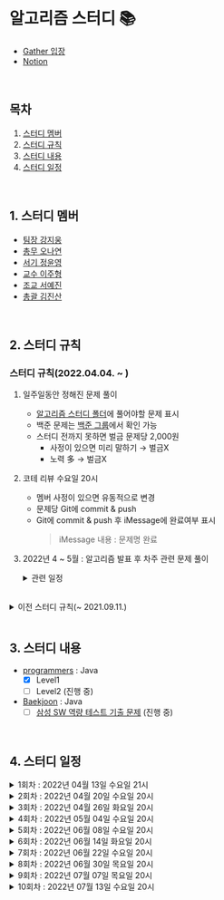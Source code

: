 # 알고리즘 스터디 📚
- [Gather 입장](https://app.gather.town/invite?token=7yyyJnMJIylIBO2eISnDzYBXt1Ixhogo)
- [Notion](https://www.notion.so/AlgorithmMaster-a2953dc6c9b34b1b86f5ca3a7af0f86d)

<br />

## 목차
1. [스터디 멤버](#1-스터디-멤버)
2. [스터디 규칙](#2-스터디-규칙)
3. [스터디 내용](#3-스터디-내용)
4. [스터디 일정](#4-스터디-일정)

<br />

## 1. 스터디 멤버
- [팀장 강지웅][woong]
- [총무 오나연][yeon]
- [서기 정윤영][zeong]
- [교수 이주형][hyung]
- [조교 서예진][jin]
- [총괄 김진산][san]

<br />

## 2. 스터디 규칙

### 스터디 규칙(2022.04.04. ~ )
1. 일주일동안 정해진 문제 풀이
    - [알고리즘 스터디 폴더](https://github.com/yamiblack/AlgorithmStudy/tree/main/%EC%95%8C%EA%B3%A0%EB%A6%AC%EC%A6%98%20%EC%8A%A4%ED%84%B0%EB%94%94)에 풀어야할 문제 표시
    - 백준 문제는 [백준 그룹](https://www.acmicpc.net/group/14425)에서 확인 가능
    - 스터디 전까지 못하면 벌금 문제당 2,000원
        - 사정이 있으면 미리 말하기 → 벌금X
        - 노력 多 → 벌금X  
2. 코테 리뷰 수요일 20시
    - 멤버 사정이 있으면 유동적으로 변경
    - 문제당 Git에 commit & push
    - Git에 commit & push 후 iMessage에 완료여부 표시
        > iMessage 내용 : 문제명 완료
3. 2022년 4 ~ 5월 : 알고리즘 발표 후 차주 관련 문제 풀이

    <details>   
    <summary>관련 일정</summary>
    <div markdown="1">

   - **2022년 04월 26일 화요일 20시**
      - [x] BFS, DFS, 백트래킹 발표 : [예진][jin]
   - **2022년 06월 08일 수요일 20시**
      - [x] 순열, 조합, 부분집합 발표 : [윤영][zeong]
      - [x] BFS, DFS, 백트래킹 문제 풀이
   - **2022년 06월 14일 화요일 20시**
      - [ ] DP 발표 : [주형][hyung]
      - [ ] 순열, 조합, 부분집합 문제 풀이
   - **2022년 06월 22일 수요일 20시**
     - [ ] 다익스트라, 벨먼-포드, 플로이드-와샬 : [나연][yeon]
     - [ ] DP 문제 풀이
   - **2022년 06월 29일 수요일 20시**
      - [ ] 프림, 크루스칼, 유니온파인드 : [지웅][woong]
      - [ ] 다익스트라, 벨먼-포드, 플로이드-와샬 문제 풀이

    </div>
    </details>

<br />

<details>
<summary>이전 스터디 규칙(~ 2021.09.11.)</summary>
<div markdown="1">

1. ~일주일에 3문제씩~
    - ~스터디 전까지 못하면 벌금 문제당 1,000원~
2. ~코테 리뷰 토요일 22시~
    - ~시작할 때 iMessage에 완료여부 표시~
    - ~종료되면 본인 코드 업로드~
3. ~사정 있으면 미리 말하기 → 벌금X~
    - ~해당 주차 리뷰 전까지 풀기 (최대 2일)~

</div>
</details>

<br />

## 3. 스터디 내용
- [programmers](https://programmers.co.kr/learn/challenges) : Java
    - [x] Level1
    - [ ] Level2 (진행 중)
- [Baekjoon](https://www.acmicpc.net/) : Java
    - [ ] [삼성 SW 역량 테스트 기출 문제](https://www.acmicpc.net/workbook/view/1152) (진행 중)

<br />

## 4. 스터디 일정

<details>
<summary>1회차 : 2022년 04월 13일 수요일 21시</summary>
<div markdown="1">

- [구슬 탈출2](https://github.com/yamiblack/AlgorithmStudy/blob/main/%EC%95%8C%EA%B3%A0%EB%A6%AC%EC%A6%98%20%EC%8A%A4%ED%84%B0%EB%94%94/1%ED%9A%8C%EC%B0%A8_2022.04.13_%EA%B5%AC%EC%8A%AC%ED%83%88%EC%B6%9C2.md)
- [2048(Easy)](https://github.com/yamiblack/AlgorithmStudy/blob/main/%EC%95%8C%EA%B3%A0%EB%A6%AC%EC%A6%98%20%EC%8A%A4%ED%84%B0%EB%94%94/1%ED%9A%8C%EC%B0%A8_2022.04.13_2048%20(Easy).md)
- [뱀](https://github.com/yamiblack/AlgorithmStudy/blob/main/%EC%95%8C%EA%B3%A0%EB%A6%AC%EC%A6%98%20%EC%8A%A4%ED%84%B0%EB%94%94/1%ED%9A%8C%EC%B0%A8_2022.04.13_%EB%B1%80.md)

</div>
</details>


<details>
<summary>2회차 : 2022년 04월 20일 수요일 20시</summary>
<div markdown="1">

- [시험 감독](https://github.com/yamiblack/AlgorithmStudy/blob/main/%EC%95%8C%EA%B3%A0%EB%A6%AC%EC%A6%98%20%EC%8A%A4%ED%84%B0%EB%94%94/2%ED%9A%8C%EC%B0%A8_2022.04.20_%EC%8B%9C%ED%97%98%20%EA%B0%90%EB%8F%85.md)
- [주사위 굴리기](https://github.com/yamiblack/AlgorithmStudy/blob/main/%EC%95%8C%EA%B3%A0%EB%A6%AC%EC%A6%98%20%EC%8A%A4%ED%84%B0%EB%94%94/2%ED%9A%8C%EC%B0%A8_2022.04.20_%EC%A3%BC%EC%82%AC%EC%9C%84%20%EA%B5%B4%EB%A6%AC%EA%B8%B0.md)
- [테트로미노](https://github.com/yamiblack/AlgorithmStudy/blob/main/%EC%95%8C%EA%B3%A0%EB%A6%AC%EC%A6%98%20%EC%8A%A4%ED%84%B0%EB%94%94/2%ED%9A%8C%EC%B0%A8_2022.04.20_%ED%85%8C%ED%8A%B8%EB%A1%9C%EB%AF%B8%EB%85%B8.md)

</div>
</details>


<details>
<summary>3회차 : 2022년 04월 26일 화요일 20시</summary>
<div markdown="1">

- [나머지가 1이 되는 수 찾기](https://github.com/yamiblack/AlgorithmStudy/blob/main/%EC%95%8C%EA%B3%A0%EB%A6%AC%EC%A6%98%20%EC%8A%A4%ED%84%B0%EB%94%94/3%ED%9A%8C%EC%B0%A8_2022.04.26_%EB%82%98%EB%A8%B8%EC%A7%80%EA%B0%80%201%EC%9D%B4%20%EB%90%98%EB%8A%94%20%EC%88%98%20%EC%B0%BE%EA%B8%B0.md)
- [부족한 금액 계산하기](https://github.com/yamiblack/AlgorithmStudy/blob/main/%EC%95%8C%EA%B3%A0%EB%A6%AC%EC%A6%98%20%EC%8A%A4%ED%84%B0%EB%94%94/3%ED%9A%8C%EC%B0%A8_2022.04.26_%EB%B6%80%EC%A1%B1%ED%95%9C%20%EA%B8%88%EC%95%A1%20%EA%B3%84%EC%82%B0%ED%95%98%EA%B8%B0.md)
- [신고 결과 받기](https://github.com/yamiblack/AlgorithmStudy/blob/main/%EC%95%8C%EA%B3%A0%EB%A6%AC%EC%A6%98%20%EC%8A%A4%ED%84%B0%EB%94%94/3%ED%9A%8C%EC%B0%A8_2022.04.26_%EC%8B%A0%EA%B3%A0%20%EA%B2%B0%EA%B3%BC%20%EB%B0%9B%EA%B8%B0.md)
- [없는 숫자 더하기](https://github.com/yamiblack/AlgorithmStudy/blob/main/%EC%95%8C%EA%B3%A0%EB%A6%AC%EC%A6%98%20%EC%8A%A4%ED%84%B0%EB%94%94/3%ED%9A%8C%EC%B0%A8_2022.04.26_%EC%97%86%EB%8A%94%20%EC%88%AB%EC%9E%90%20%EB%8D%94%ED%95%98%EA%B8%B0.md)
- [최소직사각형](https://github.com/yamiblack/AlgorithmStudy/blob/main/%EC%95%8C%EA%B3%A0%EB%A6%AC%EC%A6%98%20%EC%8A%A4%ED%84%B0%EB%94%94/3%ED%9A%8C%EC%B0%A8_2022.04.26_%EC%B5%9C%EC%86%8C%EC%A7%81%EC%82%AC%EA%B0%81%ED%98%95.md)
- BFS, DFS, 백트래킹 발표 : [예진][jin]

</div>
</details>


<details>
<summary>4회차 : 2022년 05월 04일 수요일 20시</summary>
<div markdown="1">

- [근손실](https://github.com/yamiblack/AlgorithmStudy/blob/main/%EC%95%8C%EA%B3%A0%EB%A6%AC%EC%A6%98%20%EC%8A%A4%ED%84%B0%EB%94%94/4%ED%9A%8C%EC%B0%A8_2022.05.04_%EA%B7%BC%EC%86%90%EC%8B%A4.md)
- [보물섬](https://github.com/yamiblack/AlgorithmStudy/blob/main/%EC%95%8C%EA%B3%A0%EB%A6%AC%EC%A6%98%20%EC%8A%A4%ED%84%B0%EB%94%94/4%ED%9A%8C%EC%B0%A8_2022.05.04_%EB%B3%B4%EB%AC%BC%EC%84%AC.md)
- [빛의 경로 사이클](https://github.com/yamiblack/AlgorithmStudy/blob/main/%EC%95%8C%EA%B3%A0%EB%A6%AC%EC%A6%98%20%EC%8A%A4%ED%84%B0%EB%94%94/4%ED%9A%8C%EC%B0%A8_2022.05.04_%EB%B9%9B%EC%9D%98%20%EA%B2%BD%EB%A1%9C%20%EC%82%AC%EC%9D%B4%ED%81%B4.md)

</div>
</details>

<details>
<summary>5회차 : 2022년 06월 08일 수요일 20시</summary>
<div markdown="1">

- [미로 탐색](https://github.com/yamiblack/AlgorithmStudy/blob/main/알고리즘%20스터디/5회차_2022.06.08_미로%20탐색.md)
- [단지번호붙이기](https://github.com/yamiblack/AlgorithmStudy/blob/main/알고리즘%20스터디/5회차_2022.06.08_단지번호붙이기.md)
- 순열, 조합, 부분조합 발표 : [윤영][zeong]
    
</div>
</details>

<details>
<summary>6회차 : 2022년 06월 14일 화요일 20시</summary>
<div markdown="1">

- [모든 순열](https://github.com/yamiblack/AlgorithmStudy/blob/main/%EC%95%8C%EA%B3%A0%EB%A6%AC%EC%A6%98%20%EC%8A%A4%ED%84%B0%EB%94%94/6%ED%9A%8C%EC%B0%A8_2022.06.14_%EB%AA%A8%EB%93%A0%20%EC%88%9C%EC%97%B4.md)
- [부분수열의 합](https://github.com/yamiblack/AlgorithmStudy/blob/main/%EC%95%8C%EA%B3%A0%EB%A6%AC%EC%A6%98%20%EC%8A%A4%ED%84%B0%EB%94%94/6%ED%9A%8C%EC%B0%A8_2022.06.14_%EB%B6%80%EB%B6%84%EC%88%98%EC%97%B4%EC%9D%98%20%ED%95%A9.md)
- [소문난 칠공주](https://github.com/yamiblack/AlgorithmStudy/blob/main/%EC%95%8C%EA%B3%A0%EB%A6%AC%EC%A6%98%20%EC%8A%A4%ED%84%B0%EB%94%94/6%ED%9A%8C%EC%B0%A8_2022.06.14_%EC%86%8C%EB%AC%B8%EB%82%9C%20%EC%B9%A0%EA%B3%B5%EC%A3%BC.md)
- DP 발표 : [주형][hyung]

</div>
</details>

<details>
<summary>7회차 : 2022년 06월 22일 수요일 20시</summary>
<div markdown="1">

- [평범한 배낭](https://github.com/yamiblack/AlgorithmStudy/blob/main/%EC%95%8C%EA%B3%A0%EB%A6%AC%EC%A6%98%20%EC%8A%A4%ED%84%B0%EB%94%94/7%ED%9A%8C%EC%B0%A8_2022.06.22_%ED%8F%89%EB%B2%94%ED%95%9C%20%EB%B0%B0%EB%82%AD.md)
- [외판원 순회](https://github.com/yamiblack/AlgorithmStudy/blob/main/%EC%95%8C%EA%B3%A0%EB%A6%AC%EC%A6%98%20%EC%8A%A4%ED%84%B0%EB%94%94/7%ED%9A%8C%EC%B0%A8_2022.06.22_%EC%99%B8%ED%8C%90%EC%9B%90%20%EC%88%9C%ED%9A%8C.md)

</div>
</details>


<details>
<summary>8회차 : 2022년 06월 30일 목요일 20시</summary>
<div markdown="1">

- [바이러스](https://github.com/yamiblack/AlgorithmStudy/blob/main/%EC%95%8C%EA%B3%A0%EB%A6%AC%EC%A6%98%20%EC%8A%A4%ED%84%B0%EB%94%94/8%ED%9A%8C%EC%B0%A8_2022.06.29_%EB%B0%94%EC%9D%B4%EB%9F%AC%EC%8A%A4.md)
- [유기농배추](https://github.com/yamiblack/AlgorithmStudy/blob/main/%EC%95%8C%EA%B3%A0%EB%A6%AC%EC%A6%98%20%EC%8A%A4%ED%84%B0%EB%94%94/8%ED%9A%8C%EC%B0%A8_2022.06.29_%EC%9C%A0%EA%B8%B0%EB%86%8D%EB%B0%B0%EC%B6%94.md)
- [다리 놓기](https://github.com/yamiblack/AlgorithmStudy/blob/main/%EC%95%8C%EA%B3%A0%EB%A6%AC%EC%A6%98%20%EC%8A%A4%ED%84%B0%EB%94%94/8%ED%9A%8C%EC%B0%A8_2022.06.29_%EB%8B%A4%EB%A6%AC%EB%86%93%EA%B8%B0.md)
- [피보나치 함수](https://github.com/yamiblack/AlgorithmStudy/blob/main/%EC%95%8C%EA%B3%A0%EB%A6%AC%EC%A6%98%20%EC%8A%A4%ED%84%B0%EB%94%94/8%ED%9A%8C%EC%B0%A8_2022.06.29_%ED%94%BC%EB%B3%B4%EB%82%98%EC%B9%98%ED%95%A8%EC%88%98.md)
- 다익스트라, 벨먼-포드, 플로이드-와샬 발표 : [나연][yeon]
    
</div>
</details>

<details>
<summary>9회차 : 2022년 07월 07일 목요일 20시</summary>
<div markdown="1">

- [최소비용 구하기](https://github.com/yamiblack/AlgorithmStudy/blob/main/%EC%95%8C%EA%B3%A0%EB%A6%AC%EC%A6%98%20%EC%8A%A4%ED%84%B0%EB%94%94/9%ED%9A%8C%EC%B0%A8_2022.07.06_%EC%B5%9C%EC%86%8C%EB%B9%84%EC%9A%A9%EA%B5%AC%ED%95%98%EA%B8%B0.md)
- [특정한 최단 거리](https://github.com/yamiblack/AlgorithmStudy/blob/main/%EC%95%8C%EA%B3%A0%EB%A6%AC%EC%A6%98%20%EC%8A%A4%ED%84%B0%EB%94%94/9%ED%9A%8C%EC%B0%A8_2022.07.06_%ED%8A%B9%EC%A0%95%ED%95%9C%EC%B5%9C%EB%8B%A8%EA%B2%BD%EB%A1%9C.md)
- [플로이드](https://github.com/yamiblack/AlgorithmStudy/blob/main/%EC%95%8C%EA%B3%A0%EB%A6%AC%EC%A6%98%20%EC%8A%A4%ED%84%B0%EB%94%94/9%ED%9A%8C%EC%B0%A8_2022.07.06_%ED%94%8C%EB%A1%9C%EC%9D%B4%EB%93%9C.md)
- 벨먼-포드 발표 : [나연][yeon]
- 프림, 크루스칼, 유니온파인드 : [지웅][woong]
    
</div>
</details>

<details>
<summary>10회차 : 2022년 07월 13일 수요일 20시</summary>
<div markdown="1">

- [도시 분할 계획](https://github.com/yamiblack/AlgorithmStudy/blob/main/%EC%95%8C%EA%B3%A0%EB%A6%AC%EC%A6%98%20%EC%8A%A4%ED%84%B0%EB%94%94/10%ED%9A%8C%EC%B0%A8_2022.07.13_%EB%8F%84%EC%8B%9C%20%EB%B6%84%ED%95%A0%20%EA%B3%84%ED%9A%8D.md)
- [네트워크 연결](https://github.com/yamiblack/AlgorithmStudy/blob/main/%EC%95%8C%EA%B3%A0%EB%A6%AC%EC%A6%98%20%EC%8A%A4%ED%84%B0%EB%94%94/10%ED%9A%8C%EC%B0%A8_2022.07.13_%EB%84%A4%ED%8A%B8%EC%9B%8C%ED%81%AC%20%EC%97%B0%EA%B2%B0.md)
- 벨먼-포드 발표 : [나연][yeon]
- KMP : [진산][san]
    
</div>
</details>

[woong]:https://github.com/JIW00NG
[yeon]:https://github.com/yeon97
[zeong]:https://github.com/Zzeongyx2
[hyung]:https://github.com/yamiblack
[jin]:https://github.com/yejin25
[san]:https://github.com/lazybones1
